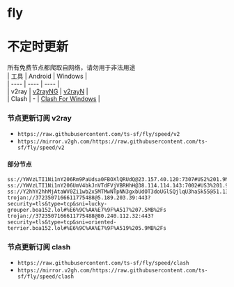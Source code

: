 # fly
# 不定时更新
所有免费节点都爬取自网络，请勿用于非法用途  
|  工具  | Android  | Windows  |  
|  ----  | ----   | ----  |  
| v2ray  | [v2rayNG](https://github.com/2dust/v2rayNG/releases) | [v2rayN](https://github.com/2dust/v2rayN/releases) |  
| Clash  | - | [Clash For Windows](https://github.com/2dust/clashN/releases) | 
  
### 节点更新订阅  v2ray
- `https://raw.githubusercontent.com/ts-sf/fly/speed/v2`  
- `https://mirror.v2gh.com/https://raw.githubusercontent.com/ts-sf/fly/speed/v2`  

#### 部分节点  
``` 
ss://YWVzLTI1Ni1nY206Rm9PaUdsa0FBOXlQRUdQ@23.157.40.120:7307#US2%201.9MB%2Fs
ss://YWVzLTI1Ni1nY206UmV4bkJnVTdFVjVBRHhH@38.114.114.143:7002#US3%201.9MB%2Fs
ss://Y2hhY2hhMjAtaWV0Zi1wb2x5MTMwNTpNN3gxbUdOT3doUGlSQjlqU3haSk55@51.13.182.236:6870#%F0%9F%87%AC%F0%9F%87%A7GB%E8%8B%B1%E5%9B%BD%2010.4MB%2Fs
trojan://3723507166611775488@5.189.203.39:443?security=tls&type=tcp&sni=lucky-grouper.boa152.lol#%E6%9C%AA%E7%9F%A517%207.5MB%2Fs
trojan://3723507166611775488@80.240.112.32:443?security=tls&type=tcp&sni=oriented-terrier.boa152.lol#%E6%9C%AA%E7%9F%A519%205.9MB%2Fs
```
### 节点更新订阅  clash
- `https://raw.githubusercontent.com/ts-sf/fly/speed/clash`  
- `https://mirror.v2gh.com/https://raw.githubusercontent.com/ts-sf/fly/speed/clash`  


